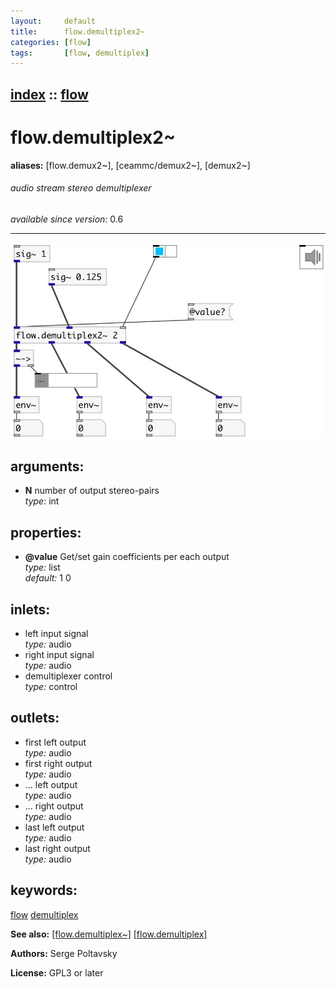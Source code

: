 ```yaml
---
layout:     default
title:      flow.demultiplex2~
categories: [flow]
tags:       [flow, demultiplex]
---
```

[index](index.html) :: [flow](category_flow.html)
---

# flow.demultiplex2~
**aliases:** [flow.demux2\~], [ceammc/demux2\~], [demux2\~]


###### audio stream stereo demultiplexer

*available since version:* 0.6

---




[![example](../examples/img/flow.demultiplex2~.jpg)](../examples/pd/flow.demultiplex2~.pd)



## arguments:

* **N**
number of output stereo-pairs<br>
_type:_ int<br>





## properties:

* **@value** 
Get/set gain coefficients per each output<br>
_type:_ list<br>
_default:_ 1 0<br>



## inlets:

* left input signal<br>
_type:_ audio
* right input signal<br>
_type:_ audio
* demultiplexer control<br>
_type:_ control



## outlets:

* first left output<br>
_type:_ audio
* first right output<br>
_type:_ audio
* ... left output<br>
_type:_ audio
* ... right output<br>
_type:_ audio
* last left output<br>
_type:_ audio
* last right output<br>
_type:_ audio



## keywords:

[flow](keywords/flow.html)
[demultiplex](keywords/demultiplex.html)



**See also:**
[\[flow.demultiplex~\]](flow.demultiplex~.html)
[\[flow.demultiplex\]](flow.demultiplex.html)




**Authors:** Serge Poltavsky




**License:** GPL3 or later





